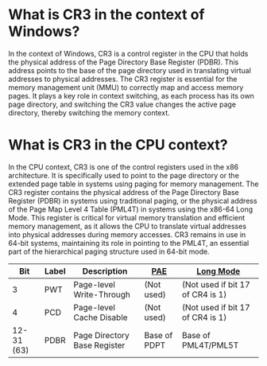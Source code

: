 # What is CR3 in the context of Windows?

In the context of Windows, CR3 is a control register in the CPU that holds the physical address of the Page Directory Base Register (PDBR). This address points to the base of the page directory used in translating virtual addresses to physical addresses. The CR3 register is essential for the memory management unit (MMU) to correctly map and access memory pages. It plays a key role in context switching, as each process has its own page directory, and switching the CR3 value changes the active page directory, thereby switching the memory context.

# What is CR3 in the CPU context?

In the CPU context, CR3 is one of the control registers used in the x86 architecture. It is specifically used to point to the page directory or the extended page table in systems using paging for memory management. The CR3 register contains the physical address of the Page Directory Base Register (PDBR) in systems using traditional paging, or the physical address of the Page Map Level 4 Table (PML4T) in systems using the x86-64 Long Mode. This register is critical for virtual memory translation and efficient memory management, as it allows the CPU to translate virtual addresses into physical addresses during memory accesses. CR3 remains in use in 64-bit systems, maintaining its role in pointing to the PML4T, an essential part of the hierarchical paging structure used in 64-bit mode.

| Bit            | Label | Description                 | [PAE](https://wiki.osdev.org/Physical_Address_Extension) | [Long Mode](https://wiki.osdev.org/X86-64) |
|----------------|-------|-----------------------------|----------------------------------------------------------|--------------------------------------------------------------------------|
| 3              | PWT   | Page-level Write-Through    | (Not used)                                               | (Not used if bit 17 of CR4 is 1)                                         |
| 4              | PCD   | Page-level Cache Disable    | (Not used)                                               | (Not used if bit 17 of CR4 is 1)                                         |
| 12-31 (63)     | PDBR  | Page Directory Base Register| Base of PDPT                                             | Base of PML4T/PML5T                                                      |
